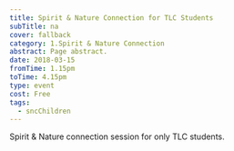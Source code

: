 ```yaml
---
title: Spirit & Nature Connection for TLC Students
subTitle: na
cover: fallback
category: 1.Spirit & Nature Connection
abstract: Page abstract.
date: 2018-03-15
fromTime: 1.15pm
toTime: 4.15pm
type: event
cost: Free
tags:
  - sncChildren
---
```


Spirit & Nature connection session for only TLC students.

